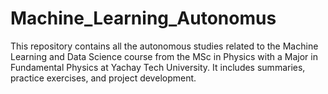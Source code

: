 # Machine_Learning_Autonomus

This repository contains all the autonomous studies related to the Machine Learning and Data Science course from the MSc in Physics with a Major in Fundamental Physics at Yachay Tech University. It includes summaries, practice exercises, and project development.
